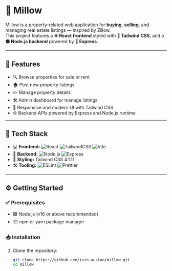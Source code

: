 # 🏡 Millow

Millow is a property-related web application for **buying**, **selling**, and managing real estate listings — inspired by Zillow.  
This project features a **⚛️ React frontend** styled with **🎨 Tailwind CSS**, and a **🟢 Node.js backend** powered by **🚂 Express**.

---

## 🚀 Features

- 🔍 Browse properties for sale or rent
- 🏠 Post new property listings
- ✏️ Manage property details
- 🛠️ Admin dashboard for manage listings
- 📱 Responsive and modern UI with Tailwind CSS
- ⚙️ Backend APIs powered by Express and Node.js runtime

---

## 🧰 Tech Stack

- 💻 **Frontend:** ![React](https://img.shields.io/badge/-React-61DAFB?style=flat&logo=react&logoColor=black) ![TailwindCSS](https://img.shields.io/badge/-TailwindCSS-06B6D4?style=flat&logo=tailwind-css&logoColor=white) ![Vite](https://img.shields.io/badge/-Vite-646CFF?style=flat&logo=vite&logoColor=white)
- 🔧 **Backend:** ![Node.js](https://img.shields.io/badge/-Node.js-339933?style=flat&logo=nodedotjs&logoColor=white) ![Express](https://img.shields.io/badge/-Express-000000?style=flat&logo=express&logoColor=white)
- 🎨 **Styling:** Tailwind CSS 4.1.11
- 🛠 **Tooling:** ![ESLint](https://img.shields.io/badge/-ESLint-4B32C3?style=flat&logo=eslint&logoColor=white) ![Prettier](https://img.shields.io/badge/-Prettier-F7B93E?style=flat&logo=prettier&logoColor=black)

---

## ⚙️ Getting Started

### ✅ Prerequisites

- 🟩 Node.js (v16 or above recommended)
- 📦 npm or yarn package manager

### 📥 Installation

1. Clone the repository:

   ```bash
   git clone https://github.com/ivin-austan/millow.git
   cd millow
   ```
